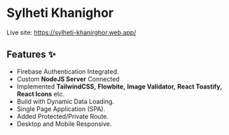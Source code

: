 # Sylheti Khanighor

Live site: https://sylheti-khanirghor.web.app/

## Features ✨
* Firebase Authentication Integrated.
* Custom __NodeJS Server__ Connected
* Implemented __TailwindCSS,__ __Flowbite,__ __Image Validator,__ __React Toastify,__ __React Icons__  etc.
* Build with Dynamic Data Loading.
* Single Page Application (SPA). 
* Added Protected/Private Route. 
* Desktop and Mobile Responsive.